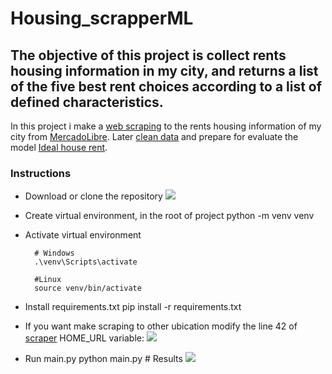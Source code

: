 # Housing_scrapperML

## The objective of this project is collect rents housing information in my city, and returns a list of the five best rent choices according to a list of defined characteristics.

In this project i make a [web scraping](https://github.com/alexrods/Housing_scrapperML/blob/main/scrapper.py) to the rents housing information of my city from [MercadoLibre](https://www.mercadolibre.com.mx/c/inmuebles). Later [clean data](https://github.com/alexrods/Housing_scrapperML/blob/main/data_engineering.py) and prepare for evaluate the model [Ideal house rent](https://github.com/alexrods/Housing_scrapperML/blob/main/model.py).

### Instructions

* Download or clone the repository
![](https://drive.google.com/uc?id=1LW3XUCQK8kBI4YEKnnx3o7d0XkJ-BUc3)

* Create virtual environment, in the root of project
		python -m venv venv
* Activate virtual environment 
		
		# Windows
		.\venv\Scripts\activate
		
		#Linux
		source venv/bin/activate
* Install requirements.txt
		pip install -r requirements.txt
* If you want make scraping to other ubication modify the line 42 of [scraper](https://github.com/alexrods/Housing_scrapperML/blob/main/scrapper.py) HOME_URL variable:
![](https://drive.google.com/uc?id=1KqsiGep4Ckvh2KEWaLkOEcYQMCCBWnkk)

* Run main.py
		python main.py
		# Results
![](https://drive.google.com/uc?id=1cJIaePs_YfGRGyJ6rlNs8yIv_JL0dzYw)

